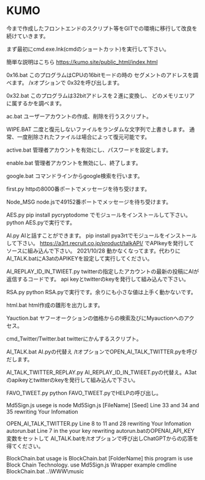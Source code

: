 # KUMO
今まで作成したフロントエンドのスクリプト等をGITでの環境に移行して改良を続けていきます。

まず最初にcmd.exe.lnk(cmdのショートカット)を実行して下さい。

簡単な説明はこちら https://kumo.site/public_html/index.html

0x16.bat
このプログラムはCPUの16bitモードの時の
セグメントのアドレスを調べます。
/xオプションで
0x32を呼び出します。

0x32.bat
このプログラムは32bitアドレスを２進に変換し、
どのメモリエリアに属するかを調べます。

ac.bat
ユーザーアカウントの作成、削除を行うスクリプト。

WIPE.BAT
二度と復元しないファイルをランダムな文字列で上書きします。
通常、一度削除されたファイルは場合によって復元可能です。

active.bat
管理者アカウントを有効にし、パスワードを設定します。

enable.bat
管理者アカウントを無効にし、終了します。

google.bat
コマンドラインからgoogle検索を行います。

first.py
httpの8000番ポートでメッセージを待ち受けます。

Node_MSG
node.jsで49152番ポートでメッセージを待ち受けます。

AES.py
pip install pycryptodome
でモジュールをインストールして下さい。
python AES.pyで実行です。

AI.py
AIと話すことができます。
pip install pya3rtでモジュールをインストールして下さい。
https://a3rt.recruit.co.jp/product/talkAPI/ でAPIkeyを発行してソースに組み込んで下さい。
2021/10/28
動かなくなってます。代わりにAI_TALK.batにA3atのAPIKEYを設定して実行してください。

AI_REPLAY_ID_IN_TWIEET.py
twitterの指定したアカウントの最新の投稿にAIが返信するコードです。
api keyとtwitterのkeyを発行して組み込んで下さい。

RSA.py
python RSA.pyで実行です。余りにも小さな値は上手く動かないです。

html.bat
html作成の雛形を出力します。

Yauction.bat
ヤフーオークションの価格からの検索及びにMyauctionへのアクセス。

cmd_Twitter/Twitter.bat
twitterにかんするスクリプト。

AI_TALK.bat
AI.pyの代替え
/tオプションでOPEN_AI_TALK_TWITTER.pyを呼びだします。

AI_TALK_TWITTER_REPLAY.py
AI_REPLAY_ID_IN_TWIEET.pyの代替え。A3atのapikeyとtwitterのkeyを発行して組み込んで下さい。

FAVO_TWEET.py
python FAVO_TWEET.pyでHELPの呼び出し。

Md5Sign.js
usege is node Md5Sign.js [FileName] [Seed]
Line 33 and 34 and 35 rewriting Your Infomation

OPEN_AI_TALK_TWITTER.py
Line 8 to 11 and 28 rewriting Your Infomation
autorun.bat Line 7 in the your key rewriting
autorun.batのOPENAI_API_KEY変数をセットして
AI_TALK.batを/tオプションで呼び出しChatGPTからの応答を得てください。

BlockChain.bat
usage is BlockChain.bat [FolderName]
this program is use Block Chain Technology.
use Md5Sign.js Wrapper
example cmdline BlockChain.bat ..\WWW\music